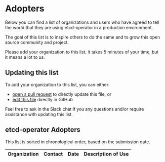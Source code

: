 # Adopters

Below you can find a list of organizations and users who have agreed to
tell the world that they are using etcd-operator in a production environment.

The goal of this list is to inspire others to do the same and to grow
this open source community and project.

Please add your organization to this list. It takes 5 minutes of your time,
but it means a lot to us.

## Updating this list

To add your organization to this list, you can either:

- [open a pull request](https://github.com/aenix-io/cozystack/pulls) to directly update this file, or
- [edit this file](https://github.com/aenix-io/cozystack/blob/main/ADOPTERS.md) directly in GitHub

Feel free to ask in the Slack chat if you any questions and/or require
assistance with updating this list.

## etcd-operator Adopters

This list is sorted in chronological order, based on the submission date.

| Organization | Contact | Date | Description of Use |
| ------------ | ------- | ---- | ------------------ |
